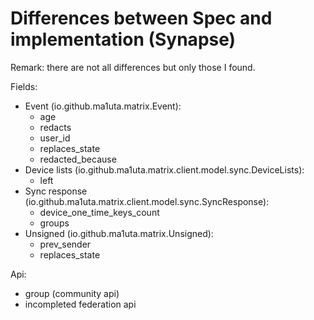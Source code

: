 # Differences between Spec and implementation (Synapse)

Remark: there are not all differences but only those I found.

Fields:
* Event (io.github.ma1uta.matrix.Event):
    * age
    * redacts
    * user_id
    * replaces_state
    * redacted_because
* Device lists (io.github.ma1uta.matrix.client.model.sync.DeviceLists):
    * left
* Sync response (io.github.ma1uta.matrix.client.model.sync.SyncResponse):
    * device_one_time_keys_count
    * groups
* Unsigned (io.github.ma1uta.matrix.Unsigned):
    * prev_sender
    * replaces_state
 
Api:
* group (community api)
* incompleted federation api
